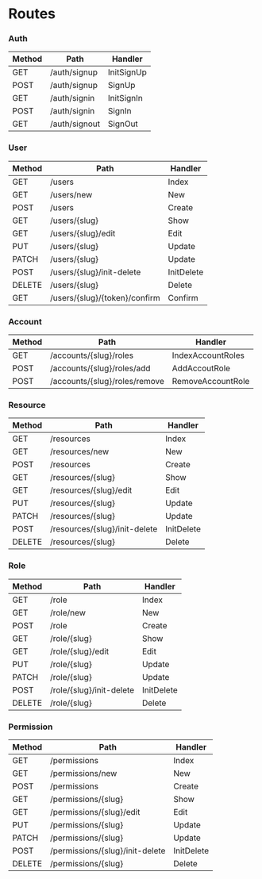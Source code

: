 # Routes

### Auth

| Method | Path          | Handler    |
|--------|---------------|------------|
| GET    | /auth/signup  | InitSignUp |
| POST   | /auth/signup  | SignUp     |
| GET    | /auth/signin  | InitSignIn |
| POST   | /auth/signin  | SignIn     |
| GET    | /auth/signout | SignOut    |

### User

| Method | Path                          | Handler    |
|--------|-------------------------------|------------|
| GET    | /users                        | Index      |
| GET    | /users/new                    | New        |
| POST   | /users                        | Create     |
| GET    | /users/{slug}                 | Show       |
| GET    | /users/{slug}/edit            | Edit       |
| PUT    | /users/{slug}                 | Update     |
| PATCH  | /users/{slug}                 | Update     |
| POST   | /users/{slug}/init-delete     | InitDelete |
| DELETE | /users/{slug}                 | Delete     |
| GET    | /users/{slug}/{token}/confirm | Confirm    |


### Account

| Method | Path                          | Handler           |
|--------|-------------------------------|-------------------|
| GET    | /accounts/{slug}/roles        | IndexAccountRoles |
| POST   | /accounts/{slug}/roles/add    | AddAccoutRole     |
| POST   | /accounts/{slug}/roles/remove | RemoveAccountRole |


### Resource

| Method | Path                              | Handler    |
|--------|-----------------------------------|------------|
| GET    | /resources                        | Index      |
| GET    | /resources/new                    | New        |
| POST   | /resources                        | Create     |
| GET    | /resources/{slug}                 | Show       |
| GET    | /resources/{slug}/edit            | Edit       |
| PUT    | /resources/{slug}                 | Update     |
| PATCH  | /resources/{slug}                 | Update     |
| POST   | /resources/{slug}/init-delete     | InitDelete |
| DELETE | /resources/{slug}                 | Delete     |


### Role

| Method | Path                         | Handler    |
|--------|------------------------------|------------|
| GET    | /role                        | Index      |
| GET    | /role/new                    | New        |
| POST   | /role                        | Create     |
| GET    | /role/{slug}                 | Show       |
| GET    | /role/{slug}/edit            | Edit       |
| PUT    | /role/{slug}                 | Update     |
| PATCH  | /role/{slug}                 | Update     |
| POST   | /role/{slug}/init-delete     | InitDelete |
| DELETE | /role/{slug}                 | Delete     |


### Permission

| Method | Path                              | Handler    |
|--------|-----------------------------------|------------|
| GET    | /permissions                        | Index      |
| GET    | /permissions/new                    | New        |
| POST   | /permissions                        | Create     |
| GET    | /permissions/{slug}                 | Show       |
| GET    | /permissions/{slug}/edit            | Edit       |
| PUT    | /permissions/{slug}                 | Update     |
| PATCH  | /permissions/{slug}                 | Update     |
| POST   | /permissions/{slug}/init-delete     | InitDelete |
| DELETE | /permissions/{slug}                 | Delete     |
